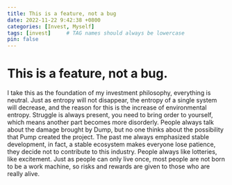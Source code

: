 ```yaml
---
title: This is a feature, not a bug
date: 2022-11-22 9:42:38 +0800
categories: [Invest, Myself]
tags: [invest]     # TAG names should always be lowercase
pin: false
---
```


# This is a feature, not a bug.

I take this as the foundation of my investment philosophy, everything is neutral.
Just as entropy will not disappear, the entropy of a single system will decrease, and the reason for this is the increase of environmental entropy. 
Struggle is always present, you need to bring order to yourself, which means another part becomes more disorderly. People always talk about the damage brought by Dump, but no one thinks about the possibility that Pump created the project. 
The past me always emphasized stable development, in fact, a stable ecosystem makes everyone lose patience, they decide not to contribute to this industry. 
People always like lotteries, like excitement. Just as people can only live once, most people are not born to be a work machine, so risks and rewards are given to those who are really alive. 